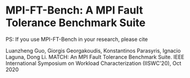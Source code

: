 # MPI-FT-Bench: A MPI Fault Tolerance Benchmark Suite
PS: If you use MPI-FT-Bench in your research, please cite

Luanzheng Guo, Giorgis Georgakoudis, Konstantinos Parasyris, Ignacio Laguna, Dong Li. MATCH: An MPI Fault Tolerance Benchmark Suite. IEEE International Symposium on Workload Characterization (IISWC'20), Oct 2020
